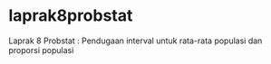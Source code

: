 # laprak8probstat
Laprak 8 Probstat : Pendugaan interval untuk rata-rata populasi dan proporsi populasi
